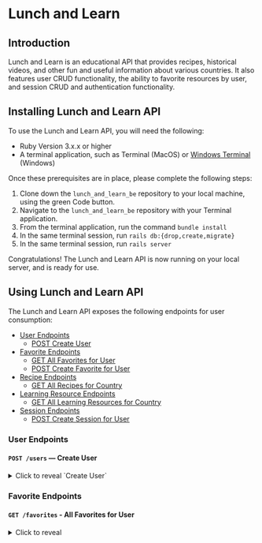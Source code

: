 # Lunch and Learn

## Introduction

Lunch and Learn is an educational API that provides recipes, historical videos, and other fun and useful information about various countries. It also features user CRUD functionality, the ability to favorite resources by user, and session CRUD and authentication functionality.

## Installing Lunch and Learn API

To use the Lunch and Learn API, you will need the following:

- Ruby Version 3.x.x or higher
- A terminal application, such as Terminal (MacOS) or [Windows Terminal](https://learn.microsoft.com/en-us/windows/terminal/) (Windows)

Once these prerequisites are in place, please complete the following steps:

1. Clone down the `lunch_and_learn_be` repository to your local machine, using the green Code button.
2. Navigate to the `lunch_and_learn_be` repository with your Terminal application.
3. From the terminal application, run the command `bundle install`
4. In the same terminal session, run `rails db:{drop,create,migrate}`
5. In the same terminal session, run `rails server`

Congratulations! The Lunch and Learn API is now running on your local server, and is ready for use.

## Using Lunch and Learn API

The Lunch and Learn API exposes the following endpoints for user consumption:

- [User Endpoints](#user-endpoints)
  - [POST Create User](#post-users---create-user)
- [Favorite Endpoints](#favorite-endpoints)
  - [GET All Favorites for User](#get-favorites---all-favorites)
  - [POST Create Favorite for User](#post-favorites---create-favorite)
- [Recipe Endpoints](#recipe-endpoints)
  - [GET All Recipes for Country](#get-recipes---all-recipes)
- [Learning Resource Endpoints](#learning-resource-endpoints)
  - [GET All Learning Resources for Country](#get-learning-resources---all-learning-resources)
- [Session Endpoints](#session-endpoints)
  - [POST Create Session for User](#post-sessions---create-session)
 
### User Endpoints

#### ```POST /users``` — Create User
<details>
=  <summary>Click to reveal `Create User`</summary>

  

  Creates a new user within the database, and returns a JSON response indicating either successful user creation, or unsuccessful user creation with errors.

  Example Request:
```
POST localhost:3000/api/v1/users
```

Exmaple JSON Response:
```
{
    "success": "User created successfully!"
}
```
</details>

### Favorite Endpoints

#### ```GET /favorites``` - All Favorites for User
<details>
  <summary>Click to reveal</summary>
  
Returns a JSON list of all favorites for a specified user ID.

Note: Relationships may be empty if user is new and has no gardens, sensors, plants, and data.

Example Request:
```
GET https://solar-garden-be.herokuapp.com/api/v1/users
```

Exmaple JSON Response:
```
{
    "data": [
        {
            "id": "1",
            "type": "user",
            "attributes": {
                "id": 1,
                "email": "rita@example.com"
            },
            "relationships": {
                "user_gardens": {
                    "data": []
                },
                "gardens": {
                    "data": []
                }
            }
        },
        
        {
            "id": "2",
            "type": "user",
            "attributes": {
                "id": 2,
                "email": "blake@example.com"
            },
            "relationships": {
                "user_gardens": {
                    "data": [
                        {
                            "id": "479",
                            "type": "user_garden"
                        },
                        {
                            "id": "483",
                            "type": "user_garden"
                        }
                    ]
                },
                "gardens": {
                    "data": [
                        {
                            "id": "486",
                            "type": "garden"
                        },
                        {
                            "id": "490",
                            "type": "garden"
                        }
                    ]
                }
            }
        }
    ]
}
```
</details>
